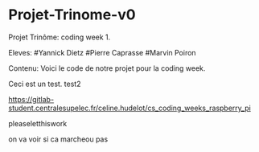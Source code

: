 ﻿# Projet-Trinome-v0

Projet Trinôme: coding week 1. 

Eleves: 
#Yannick Dietz
#Pierre Caprasse
#Marvin Poiron

Contenu:
Voici le code de notre projet pour la coding week. 

Ceci est un test.
test2

https://gitlab-student.centralesupelec.fr/celine.hudelot/cs_coding_weeks_raspberry_pi

pleaseletthiswork

on va voir si ca marcheou pas

